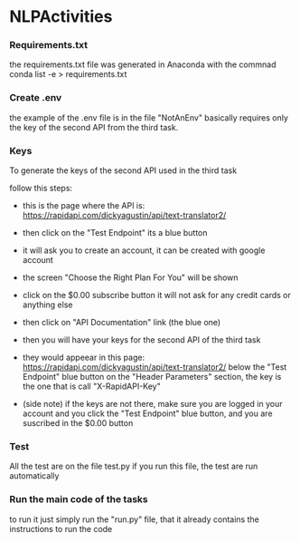 # NLPActivities

### Requirements.txt

the requirements.txt file was generated in Anaconda 
with the commnad conda list -e > requirements.txt

### Create .env

the example of the .env file is in the file "NotAnEnv"
basically requires only the key of the second API from the third task.

### Keys

To generate the keys of the second API used in the third task

follow this steps:

* this is the page where the API is: https://rapidapi.com/dickyagustin/api/text-translator2/

* then click on the "Test Endpoint" its a blue button

* it will ask you to create an account, it can be created with google account

* the screen "Choose the Right Plan For You" will be shown

* click on the $0.00 subscribe button it will not ask for any credit cards or anything else

* then click on "API Documentation" link (the blue one)

* then you will have your keys for the second API of the third task

* they would appeear in this page: https://rapidapi.com/dickyagustin/api/text-translator2/
below the "Test Endpoint" blue button on the "Header Parameters" section, the key is the one that is call "X-RapidAPI-Key"

* (side note) if the keys are not there, make sure you are logged in your account and you click the "Test Endpoint" blue button, and you are suscribed in the $0.00 button

### Test

All the test are on the file test.py if you run this file, the test are run automatically
 
### Run the main code of the tasks

to run it just simply run the "run.py" file, that it already contains the instructions to run the code